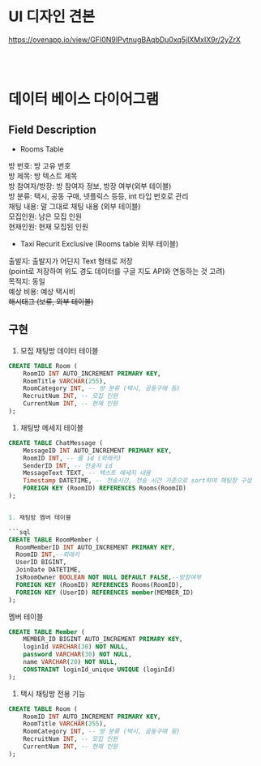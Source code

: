 # UI 디자인 견본
https://ovenapp.io/view/GFI0N9IPvtnugBAqbDu0xq5jlXMxIX9r/2yZrX

<br/><br/>

# 데이터 베이스 다이어그램

## **Field Description**

- Rooms Table

방 번호: 방 고유 번호<br/>
방 제목: 방 텍스트 제목<br/>
방 참여자/방장: 방 참여자 정보, 방장 여부(외부 테이블)<br/>
방 분류: 택시, 공동 구매, 넷플릭스 등등, int 타입 번호로 관리<br/>
채팅 내용: 말 그대로 채팅 내용 (외부 테이블)<br/>
모집인원: 남은 모집 인원<br/>
현재인원: 현재 모집된 인원

- Taxi Recurit Exclusive (Rooms table 외부 테이블)

출발지: 출발지가 어딘지 Text 형태로 저장<br/>
(point로 저장하여 위도 경도 데이터를 구글 지도 API와 연동하는 것 고려)<br/>
목적지: 동일 <br/>
예상 비용: 예상 택시비<br/>
~~해시태그 (보류, 외부 테이블)~~

## **구현**

1. 모집 채팅방 데이터 테이블

```sql
CREATE TABLE Room (
	RoomID INT AUTO_INCREMENT PRIMARY KEY,
	RoomTitle VARCHAR(255),
	RoomCategory INT, -- 방 분류 (택시, 공동구매 등)
	RecruitNum INT, -- 모집 인원
	CurrentNum INT, -- 현재 인원
);
```

1. 채팅방 메세지 테이블

```sql
CREATE TABLE ChatMessage (
	MessageID INT AUTO_INCREMENT PRIMARY KEY,
	RoomID INT, -- 룸 id (외래키)
	SenderID INT, -- 전송자 id
	MessageText TEXT, -- 텍스트 메세지 내용
	Timestamp DATETIME, -- 전송시간, 전송 시간 기준으로 sort하여 채팅창 구성
	FOREIGN KEY (RoomID) REFERENCES Rooms(RoomID)
);


1. 채팅방 멤버 테이블

```sql
CREATE TABLE RoomMember (
  RoomMemberID INT AUTO_INCREMENT PRIMARY KEY,
  RoomID INT,--외래키
  UserID BIGINT,
  JoinDate DATETIME,
  IsRoomOwner BOOLEAN NOT NULL DEFAULT FALSE,--방장여부
  FOREIGN KEY (RoomID) REFERENCES Rooms(RoomID),
  FOREIGN KEY (UserID) REFERENCES member(MEMBER_ID)
);
```

멤버 테이블

```sql
CREATE TABLE Member (
    MEMBER_ID BIGINT AUTO_INCREMENT PRIMARY KEY,
    loginId VARCHAR(30) NOT NULL,
    password VARCHAR(30) NOT NULL,
    name VARCHAR(20) NOT NULL,
    CONSTRAINT loginId_unique UNIQUE (loginId)
);

```



1. 택시 채팅방 전용 기능

```sql
CREATE TABLE Room (
	RoomID INT AUTO_INCREMENT PRIMARY KEY,
	RoomTitle VARCHAR(255),
	RoomCategory INT, -- 방 분류 (택시, 공동구매 등)
	RecruitNum INT, -- 모집 인원
	CurrentNum INT, -- 현재 인원
);
```
